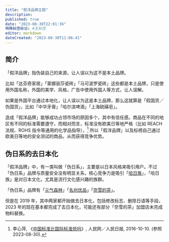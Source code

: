 ```yaml
---
title: "假洋品牌主题"
description:
published: true
date: "2023-08-30T22:01:36"
特殊标签标记: #无标签
editor: markdown
dateCreated: "2023-08-30T11:06:41"
---
```


## 简介

「假洋品牌」指伪装自己的来源，让人误以为这不是本土品牌。

比如「达芬奇家居」「蒙娜丽莎瓷砖」「马可波罗瓷砖」这些都是本土品牌，只是使用外国名称，外国的美学、风格，广告中使用外国人等方式，让人误解。

如果是外国平台通过本地化，让人误以为这是本土品牌，那么这就算是「假国货／伪国货」，比如「中华牙膏」「哈尔滨啤酒」「上海硫磺皂」。

造成「假洋品牌」能够成功占领市场的原因多个，其中有信任感。商品在不同的地区有不同的标准需要遵守，而相对而言，标准没有欧美日等地严格（比如 REACH 法规、ROHS 指令等通用的化学品指导），[^63973] 所以「假洋品牌」以及标榜自己通过欧美日等地的安全测试的商品，从而获得竞争优势。

[^63973]: 李心萍, 《[中国标准比国际标准低吗](https://web.archive.org/web/20161105155051/http://theory.people.com.cn/n1/2016/1010/c40531-28763973.html)》, 人民网／人民日报, 2016-10-10. (参照 2023-08-30).

## 伪日系的去日本化

「假洋品牌」中，有一类叫做「伪日系」，主要是以日本风格来吸引用户。不过「伪日系」品牌与质量安全没有明显关系，核心竞争力是吸引「[哈日族](https://zh.wikipedia.org/wiki/哈日族)」，「哈日族」是对日本文化，尤其是流行文化感兴趣的族群。

「伪日系」品牌有「[元气森林](/company/元气森林.md)」「[名创优品](/company/名创优品.md)」「[奈雪的茶](/company/奈雪的茶.md)」。

但是在 2019 年，其中两家都开始做去日本化，包括修改标志、删除日语等手段，2023 年的现在基本都完成了去日本化，可能还有部分「奈雪的茶」加盟店未完成物料替换。

<!--
去日本化的原因，应该跟近年来的反日风气有关。
-->
